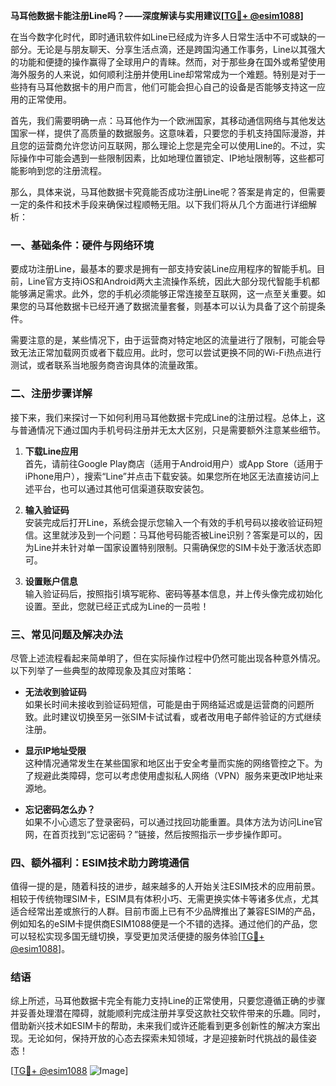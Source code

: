 **马耳他数据卡能注册Line吗？——深度解读与实用建议[[TG💪+ @esim1088](https://t.me/s/esim1088)]**

在当今数字化时代，即时通讯软件如Line已经成为许多人日常生活中不可或缺的一部分。无论是与朋友聊天、分享生活点滴，还是跨国沟通工作事务，Line以其强大的功能和便捷的操作赢得了全球用户的青睐。然而，对于那些身在国外或希望使用海外服务的人来说，如何顺利注册并使用Line却常常成为一个难题。特别是对于一些持有马耳他数据卡的用户而言，他们可能会担心自己的设备是否能够支持这一应用的正常使用。

首先，我们需要明确一点：马耳他作为一个欧洲国家，其移动通信网络与其他发达国家一样，提供了高质量的数据服务。这意味着，只要您的手机支持国际漫游，并且您的运营商允许您访问互联网，那么理论上您是完全可以使用Line的。不过，实际操作中可能会遇到一些限制因素，比如地理位置锁定、IP地址限制等，这些都可能影响到您的注册流程。

那么，具体来说，马耳他数据卡究竟能否成功注册Line呢？答案是肯定的，但需要一定的条件和技术手段来确保过程顺畅无阻。以下我们将从几个方面进行详细解析：

### 一、基础条件：硬件与网络环境

要成功注册Line，最基本的要求是拥有一部支持安装Line应用程序的智能手机。目前，Line官方支持iOS和Android两大主流操作系统，因此大部分现代智能手机都能够满足需求。此外，您的手机必须能够正常连接至互联网，这一点至关重要。如果您的马耳他数据卡已经开通了数据流量套餐，则基本可以认为具备了这个前提条件。

需要注意的是，某些情况下，由于运营商对特定地区的流量进行了限制，可能会导致无法正常加载网页或者下载应用。此时，您可以尝试更换不同的Wi-Fi热点进行测试，或者联系当地服务商咨询具体的流量政策。

### 二、注册步骤详解

接下来，我们来探讨一下如何利用马耳他数据卡完成Line的注册过程。总体上，这与普通情况下通过国内手机号码注册并无太大区别，只是需要额外注意某些细节。

1. **下载Line应用**  
   首先，请前往Google Play商店（适用于Android用户）或App Store（适用于iPhone用户），搜索“Line”并点击下载安装。如果您所在地区无法直接访问上述平台，也可以通过其他可信渠道获取安装包。

2. **输入验证码**  
   安装完成后打开Line，系统会提示您输入一个有效的手机号码以接收验证码短信。这里就涉及到一个问题：马耳他号码能否被Line识别？答案是可以的，因为Line并未针对单一国家设置特别限制。只需确保您的SIM卡处于激活状态即可。

3. **设置账户信息**  
   输入验证码后，按照指引填写昵称、密码等基本信息，并上传头像完成初始化设置。至此，您就已经正式成为Line的一员啦！

### 三、常见问题及解决办法

尽管上述流程看起来简单明了，但在实际操作过程中仍然可能出现各种意外情况。以下列举了一些典型的故障现象及其应对策略：

- **无法收到验证码**  
  如果长时间未接收到验证码短信，可能是由于网络延迟或是运营商的问题所致。此时建议切换至另一张SIM卡试试看，或者改用电子邮件验证的方式继续注册。

- **显示IP地址受限**  
  这种情况通常发生在某些国家和地区出于安全考量而实施的网络管控之下。为了规避此类障碍，您可以考虑使用虚拟私人网络（VPN）服务来更改IP地址来源地。

- **忘记密码怎么办？**  
  如果不小心遗忘了登录密码，可以通过找回功能重置。具体方法为访问Line官网，在首页找到“忘记密码？”链接，然后按照指示一步步操作即可。

### 四、额外福利：ESIM技术助力跨境通信

值得一提的是，随着科技的进步，越来越多的人开始关注ESIM技术的应用前景。相较于传统物理SIM卡，ESIM具有体积小巧、无需更换实体卡等诸多优点，尤其适合经常出差或旅行的人群。目前市面上已有不少品牌推出了兼容ESIM的产品，例如知名的eSIM卡提供商ESIM1088便是一个不错的选择。通过他们的产品，您可以轻松实现多国无缝切换，享受更加灵活便捷的服务体验[[TG💪+ @esim1088](https://t.me/s/esim1088)]。

### 结语

综上所述，马耳他数据卡完全有能力支持Line的正常使用，只要您遵循正确的步骤并妥善处理潜在障碍，就能顺利完成注册并享受这款社交软件带来的乐趣。同时，借助新兴技术如ESIM卡的帮助，未来我们或许还能看到更多创新性的解决方案出现。无论如何，保持开放的心态去探索未知领域，才是迎接新时代挑战的最佳姿态！

[[TG💪+ @esim1088](https://t.me/s/esim1088) ![Image](https://i.postimg.cc/4NQfJmqS/Snipaste-2025-05-13-00-14-12.png)]